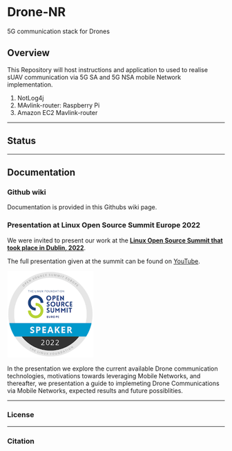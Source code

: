# Drone-NR
5G communication stack for Drones

## Overview


This Repository will host instructions and application to used to realise sUAV communication via 5G SA and 5G NSA mobile Network implementation.

1. NotLog4j
2. MAvlink-router: Raspberry Pi
3. Amazon EC2 Mavlink-router

***
## Status

***
## Documentation

### Github wiki

Documentation is provided in this Githubs wiki page. 

### Presentation at Linux Open Source Summit Europe 2022
We were invited to present our work at the [**Linux Open Source Summit that took place in Dublin, 2022**](https://osseu2022.sched.com/).

The full presentation given at the summit can be found on [YouTube](https://www.youtube.com/watch?v=nm0Vuc32Q_I).

[<img alt="LogoDiagram" src="Media/SpeakerBadge.png" width=200>](https://www.credly.com/badges/354a81a4-9419-49ea-a3eb-96c0f88d23d8/linked_in_profile)

In the presentation we explore the current available Drone communication technologies, motivations towards leveraging Mobile Networks, and thereafter, we presentation a guide to implemeting Drone Communications via Mobile Networks, expected results and future possiblities.

***
### License


***
### Citation





